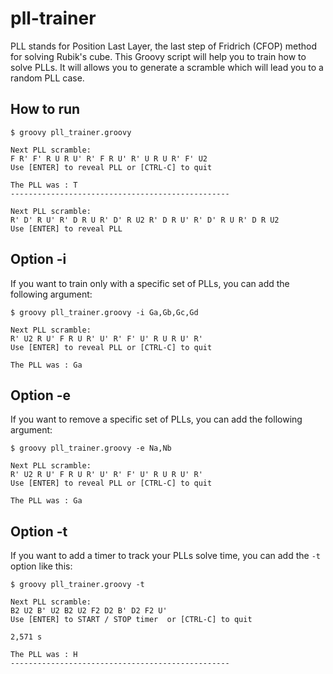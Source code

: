 # pll-trainer

PLL stands for Position Last Layer, the last step of Fridrich (CFOP) method for solving Rubik's cube.
This Groovy script will help you to train how to solve PLLs. It will allows you to generate a scramble which will lead you to a random PLL case.

## How to run

    $ groovy pll_trainer.groovy

    Next PLL scramble:
    F R' F' R U R U' R' F R U' R' U R U R' F' U2
    Use [ENTER] to reveal PLL or [CTRL-C] to quit

    The PLL was : T
    -------------------------------------------------

    Next PLL scramble:
    R' D' R U' R' D R U R' D' R U2 R' D R U' R' D' R U R' D R U2
    Use [ENTER] to reveal PLL

## Option -i

If you want to train only with a specific set of PLLs, you can add the following argument:

    $ groovy pll_trainer.groovy -i Ga,Gb,Gc,Gd

    Next PLL scramble:
    R' U2 R U' F R U R' U' R' F' U' R U R U' R'
    Use [ENTER] to reveal PLL or [CTRL-C] to quit

    The PLL was : Ga

## Option -e

If you want to remove a specific set of PLLs, you can add the following argument:

    $ groovy pll_trainer.groovy -e Na,Nb

    Next PLL scramble:
    R' U2 R U' F R U R' U' R' F' U' R U R U' R'
    Use [ENTER] to reveal PLL or [CTRL-C] to quit

    The PLL was : Ga

## Option -t

If you want to add a timer to track your PLLs solve time, you can add the `-t` option like this:

    $ groovy pll_trainer.groovy -t

    Next PLL scramble:
    B2 U2 B' U2 B2 U2 F2 D2 B' D2 F2 U'
    Use [ENTER] to START / STOP timer  or [CTRL-C] to quit

    2,571 s

    The PLL was : H
    -------------------------------------------------

